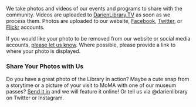 We take photos and videos of our events and programs to share with the community. Videos are uploaded to [DarienLibrary.TV](http://darienlibrary.tv "DarienLibrary.TV") as soon as we process them. Photos are uploaded to our website, [Facebook](https://www.facebook.com/DarienLibrary/ "Facebook"), [Twitter](http://twitter.com/darienlibrary "Twitter"), or [Flickr](https://www.flickr.com/photos/darienlibrary/ "Flickr") accounts. 

If you would like your photo to be removed from our website or social media accounts, [please let us know](mailto:askus@darienlibrary.org "Ask to remove your photo"). Where possible, please provide a link to where your photo is displayed.

### Share Your Photos with Us
Do you have a great photo of the Library in action? Maybe a cute snap from a storytime or a picture of your visit to MoMA with one of our museum passes? [Send it in](mailto:agoodman@darienlibrary.org "Submit your photo") and we will feature it online! Or tell us via @darienlibrary on Twitter or Instagram.